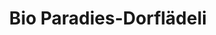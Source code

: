 ---
title: "Bio Paradies-Dorflädeli"
url: /hombrechtikon/bio-paradies-dorflaedeli/
shop: Supermarkt
---